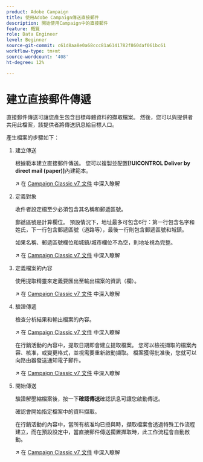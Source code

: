 ```yaml
---
product: Adobe Campaign
title: 使用Adobe Campaign傳送直接郵件
description: 開始使用Campaign中的直接郵件
feature: 概覽
role: Data Engineer
level: Beginner
source-git-commit: c61d8aa8e0a68ccc81a6141782f860daf061bc61
workflow-type: tm+mt
source-wordcount: '408'
ht-degree: 12%

---
```


# 建立直接郵件傳遞

直接郵件傳送可讓您產生包含目標母體資料的擷取檔案。 然後，您可以與提供者共用此檔案，該提供者將傳送訊息給目標人口。

產生檔案的步驟如下：

1. 建立傳送

   根據範本建立直接郵件傳送。 您可以複製並配置&#x200B;**[!UICONTROL Deliver by direct mail (paper)]**&#x200B;內建範本。

   ↗️ 在 [Campaign Classic v7 文件](https://experienceleague.adobe.com/docs/campaign-classic/using/sending-messages/sending-direct-mail/creating-a-direct-mail-delivery.html) 中深入瞭解

1. 定義對象

   收件者設定檔至少必須包含其名稱和郵遞區號。

   郵遞區號是計算欄位。 預設情況下，地址最多可包含6行：第一行包含名字和姓氏，下一行包含郵遞區號（道路等），最後一行則包含郵遞區號和城鎮。

   如果名稱、郵遞區號欄位和城鎮/城市欄位不為空，則地址視為完整。

   ↗️ 在 [Campaign Classic v7 文件](https://experienceleague.adobe.com/docs/campaign-classic/using/sending-messages/key-steps-when-creating-a-delivery/steps-defining-the-target-population.html) 中深入瞭解

1. 定義檔案的內容

   使用提取精靈來定義要匯出至輸出檔案的資訊（欄）。

   ↗️ 在 [Campaign Classic v7 文件](https://experienceleague.adobe.com/docs/campaign-classic/using/sending-messages/sending-direct-mail/defining-the-direct-mail-content.html) 中深入瞭解

1. 驗證傳遞

   檢查分析結果和輸出檔案的內容。

   ↗️ 在 [Campaign Classic v7 文件](https://experienceleague.adobe.com/docs/campaign-classic/using/sending-messages/sending-direct-mail/validating.html) 中深入瞭解

   在行銷活動的內容中，提取日期即會建立提取檔案。 您可以檢視擷取的檔案內容、核准，或變更格式，並視需要重新啟動擷取。 檔案獲得批准後，您就可以向路由器發送通知電子郵件。

   ↗️ 在 [Campaign Classic v7 文件](https://experienceleague.adobe.com/docs/campaign-classic/using/orchestrating-campaigns/orchestrate-campaigns/marketing-campaign-approval.html#approving-an-extraction-file) 中深入瞭解

1. 開始傳送

   驗證解壓縮檔案後，按一下&#x200B;**確認傳送**&#x200B;確認訊息可讓您啟動傳送。

   確認會開始指定檔案中的資料擷取。

   在行銷活動的內容中，當所有核准均已授與時，擷取檔案會透過特殊工作流程建立，而在預設設定中，當直接郵件傳送擱置擷取時，此工作流程會自動啟動。

   ↗️ 在 [Campaign Classic v7 文件](https://experienceleague.adobe.com/docs/campaign-classic/using/orchestrating-campaigns/orchestrate-campaigns/marketing-campaign-deliveries.html#starting-an-offline-delivery) 中深入瞭解